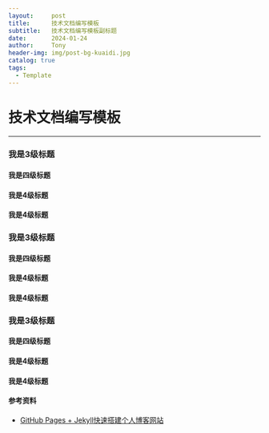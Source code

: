 ```yaml
---
layout:     post
title:      技术文档编写模板
subtitle:   技术文档编写模板副标题
date:       2024-01-24
author:     Tony
header-img: img/post-bg-kuaidi.jpg
catalog: true
tags:
  - Template
---
```



# 技术文档编写模板

---------------

###  我是3级标题

#### 我是四级标题

#### 我是4级标题

#### 我是4级标题

### 我是3级标题

#### 我是四级标题

#### 我是4级标题

#### 我是4级标题

### 我是3级标题

#### 我是四级标题

#### 我是4级标题

#### 我是4级标题






#### 参考资料
- [GitHub Pages + Jekyll快速搭建个人博客网站](https://blog.csdn.net/alnawang/article/details/132044345)



